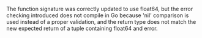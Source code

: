 The function signature was correctly updated to use float64, but the error checking introduced does not compile in Go because 'nil' comparison is used instead of a proper validation, and the return type does not match the new expected return of a tuple containing float64 and error.
